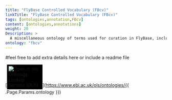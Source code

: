 ```yaml
---
title: "FlyBase Controlled Vocabulary (FBcv)"
linkTitle: "FlyBase Controlled Vocabulary (FBcv)"
tags: [ontologies,annotation,FBcv]
content: [ontologies,annotations]
weight: 20
Description: >
  A miscellaneous ontology of terms used for curation in FlyBase, including the DPO.
ontology: "fbcv"
---
```


#feel free to add extra details here or include a readme file

[<img src="https://www.ebi.ac.uk/ols/img/OLS_logo_2017.png" style="max-width: 20%; background: #000000; padding: 5px;" alt="Open in the Ontology Lookup Service (OLS)" >](https://www.ebi.ac.uk/ols/ontologies/{{ .Page.Params.ontology }})

<div id="result">
<script>  $( "#result" ).load( "https://www.ebi.ac.uk/ols/ontologies/{{ .Page.Params.ontology }} #ontology_info_box", function(){$("a[href^='../']").each(function(){$(this).attr('target','_blank');$(this).attr('href',$(this).attr('href').replace('../','https://www.ebi.ac.uk/ols/'));})})</script>


</script>
</div>
